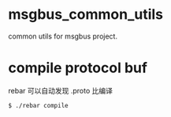 msgbus_common_utils
===================

common utils for msgbus project.

# compile protocol buf

rebar 可以自动发现 .proto 比编译

```bash
$ ./rebar compile
```